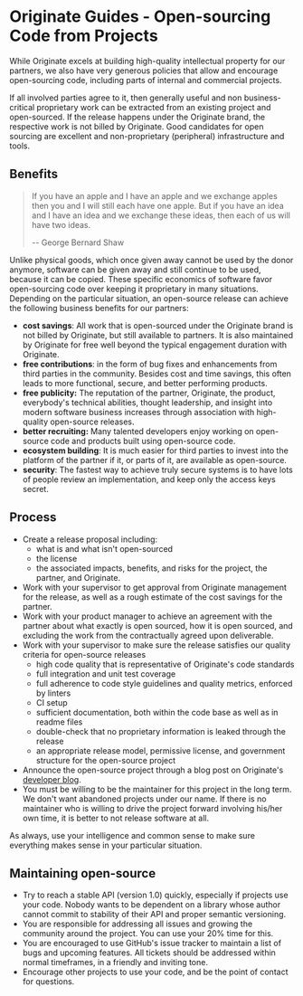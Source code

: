 # Originate Guides - Open-sourcing Code from Projects

While Originate excels at building high-quality intellectual property for our partners,
we also have very generous policies that allow and encourage open-sourcing code,
including parts of internal and commercial projects.

If all involved parties agree to it,
then generally useful and non business-critical proprietary work
can be extracted from an existing project and open-sourced.
If the release happens under the Originate brand,
the respective work is not billed by Originate.
Good candidates for open sourcing are excellent
and non-proprietary (peripheral) infrastructure and tools.


## Benefits

> If you have an apple and I have an apple
> and we exchange apples
> then you and I will still each have one apple.
> But if you have an idea and I have an idea
> and we exchange these ideas,
> then each of us will have two ideas.
>
> -- George Bernard Shaw

Unlike physical goods, which once given away cannot be used by the donor anymore,
software can be given away and still continue to be used,
because it can be copied.
These specific economics of software favor open-sourcing code
over keeping it proprietary in many situations.
Depending on the particular situation,
an open-source release can achieve the following business benefits for our partners:

* __cost savings__: All work that is open-sourced under
  the Originate brand is not billed by Originate, but still available to partners.
  It is also maintained by Originate for free well beyond the typical engagement
  duration with Originate.
* __free contributions__: in the form of bug fixes and enhancements
  from third parties in the community.
  Besides cost and time savings, this often leads to more functional, secure,
  and better performing products.
* __free publicity:__
  The reputation of the partner, Originate, the product,
  everybody's technical abilities, thought leadership,
  and insight into modern software business
  increases through association with high-quality open-source releases.
* __better recruiting:__ Many talented developers enjoy working on open-source code
  and products built using open-source code.
* __ecosystem building__: It is much easier for third parties to invest into the
  platform of the partner if it, or parts of it, are available as open-source.
* __security__: The fastest way to achieve truly secure systems is
  to have lots of people review an implementation,
  and keep only the access keys secret.


## Process

* Create a release proposal including:
  * what is and what isn't open-sourced
  * the license
  * the associated impacts, benefits, and risks for the project, the partner,
    and Originate.
* Work with your supervisor to get approval from
  Originate management for the release,
  as well as a rough estimate of the cost savings for the partner.
* Work with your product manager to achieve an agreement with the partner about
  what exactly is open sourced, how it is open sourced,
  and excluding the work from the contractually agreed upon deliverable.
* Work with your supervisor to make sure the release
  satisfies our quality criteria for open-source releases
  * high code quality that is representative of Originate's code standards
  * full integration and unit test coverage
  * full adherence to code style guidelines and quality metrics,
    enforced by linters
  * CI setup
  * sufficient documentation, both within the code base as well as in readme files
  * double-check that no proprietary information is leaked through the release
  * an appropriate release model, permissive license,
    and government structure for the open-source project
* Announce the open-source project through a blog post on Originate's
  [developer blog](http://blog.originate.com).
* You must be willing to be the maintainer for this project in the long term.
  We don't want abandoned projects under our name.
  If there is no maintainer who is willing to drive the project forward
  involving his/her own time,
  it is better to not release software at all.

As always, use your intelligence and common sense to make sure
everything makes sense in your particular situation.


## Maintaining open-source

* Try to reach a stable API (version 1.0) quickly,
  especially if projects use your code.
  Nobody wants to be dependent on a library whose author cannot commit to
  stability of their API and proper semantic versioning.
* You are responsible for addressing all issues and
  growing the community around the project.
  You can use your 20% time for this.
* You are encouraged to use GitHub's issue tracker to maintain a list of
  bugs and upcoming features.
  All tickets should be addressed within normal timeframes, in a friendly and
  inviting tone.
* Encourage other projects to use your code,
  and be the point of contact for questions.
